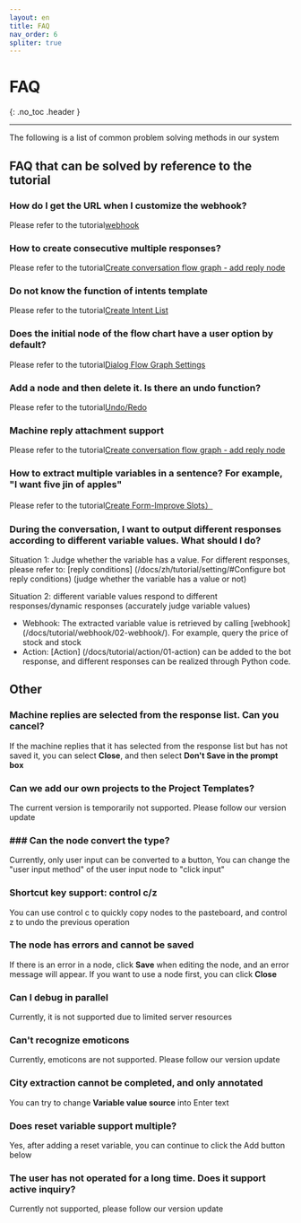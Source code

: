```yaml
---
layout: en
title: FAQ
nav_order: 6
spliter: true
---
```


# FAQ

{: .no_toc .header }

---

The following is a list of common problem solving methods in our system

## FAQ that can be solved by reference to the tutorial

### How do I get the URL when I customize the webhook?

Please refer to the tutorial[webhook](/docs/tutorial/webhook/01-webhook/)

### How to create consecutive multiple responses?

Please refer to the tutorial[Create conversation flow graph - add reply node](/docs/tutorial/flow/01-create-flow/#add-reply-node)

### Do not know the function of intents template

Please refer to the tutorial[Create Intent List](/docs/tutorial/node-template/user-global/)

### Does the initial node of the flow chart have a user option by default?

Please refer to the tutorial[Dialog Flow Graph Settings](/docs/tutorial/setting/)

### Add a node and then delete it. Is there an undo function?

Please refer to the tutorial[Undo/Redo](/docs/tutorial/setting/)

### Machine reply attachment support

Please refer to the tutorial[Create conversation flow graph - add reply node](/docs/tutorial/flow/01-create-flow/)

### How to extract multiple variables in a sentence? For example, "I want five jin of apples"

Please refer to the tutorial[Create Form-Improve Slots）](/docs/tutorial/flow/01-create-flow/)

### During the conversation, I want to output different responses according to different variable values. What should I do?
Situation 1: Judge whether the variable has a value. For different responses, please refer to: [reply conditions] (/docs/zh/tutorial/setting/#Configure bot reply conditions) (judge whether the variable has a value or not)

Situation 2: different variable values respond to different responses/dynamic responses (accurately judge variable values)

- Webhook: The extracted variable value is retrieved by calling [webhook] (/docs/tutorial/webhook/02-webhook/). For example, query the price of stock and stock
- Action: [Action] (/docs/tutorial/action/01-action) can be added to the bot response, and different responses can be realized through Python code.
## Other

### Machine replies are selected from the response list. Can you cancel?

If the machine replies that it has selected from the response list but has not saved it, you can select **Close**, and then select **Don't Save in the prompt box**

### Can we add our own projects to the Project Templates?

The current version is temporarily not supported. Please follow our version update

### ### Can the node convert the type?

Currently, only user input can be converted to a button,
You can change the "user input method" of the user input node to "click input"

### Shortcut key support: control c/z

You can use control c to quickly copy nodes to the pasteboard, and control z to undo the previous operation

### The node has errors and cannot be saved

If there is an error in a node, click **Save** when editing the node, and an error message will appear. If you want to use a node first, you can click **Close**

### Can I debug in parallel

Currently, it is not supported due to limited server resources

### Can't recognize emoticons

Currently, emoticons are not supported. Please follow our version update

### City extraction cannot be completed, and only annotated

You can try to change **Variable value source** into Enter text

### Does reset variable support multiple?

Yes, after adding a reset variable, you can continue to click the Add button below

### The user has not operated for a long time. Does it support active inquiry?

Currently not supported, please follow our version update
